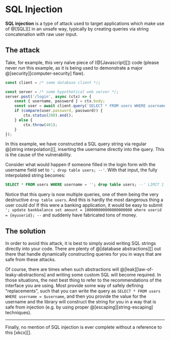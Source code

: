 # SQL Injection

__SQL injection__ is a type of attack used to target applications which make use
of @[SQL][] in an unsafe way, typically by creating queries via string concatenation
with raw user input.

## The attack

Take, for example, this very naïve piece of (@[Javascript][]) code (please never *run*
this example, as it is being used to demonstrate a major @[security][computer-security] flaw).

```javascript
const client = /* some database client */;

const server = /* some hypothetical web server */;
server.post('/login', async (ctx) => {
    const { username, password } = ctx.body;
    const user = await client.query(`SELECT * FROM users WHERE username = '${username}' LIMIT 1`);
    if (compare(user.password, password)) {
        ctx.status(200).end();
    } else {
        ctx.throw(401);
    }
});
```

In this example, we have constructed a SQL query string via regular @[string interpolation][],
inserting the username directly into the query. This is the cause of the vulnerability.

Consider what would happen if someone filled in the login form with the username field set to
`'; drop table users; --'`. With that input, the fully interpolated string becomes:

```sql
SELECT * FROM users WHERE username = ''; drop table users; --' LIMIT 1
```

Notice that this query is now multiple queries, one of them being the very destructive
`drop table users`. And this is hardly the most dangerous thing a user could do! If this
were a banking application, it would be easy to submit
`'; update bankbalance set amount = 100000000000000000000 where userid = {myuserid}; --`
and suddenly have fabricated tons of money.

## The solution

In order to avoid this attack, it is best to simply avoid writing SQL strings directly into
your code. There are plenty of @[database abstractions][] out there that handle dynamically
constructing queries for you in ways that are safe from these attacks.

Of course, there are times when such abstractions will @[leak][law-of-leaky-abstractions]
and writing some custom SQL will become required. In those situations, the next best thing
to refer to the recommendations of the interface you are using. Most provide some way of 
safely defining "replacements", such that you can write the query as 
`SELECT * FROM users WHERE username = $username`, and then you provide the value for
the username and the library will construct the string for you in a way that is safe from
injection (e.g. by using proper @[escaping][string-escaping] techniques).

-----

Finally, no mention of SQL injection is ever complete without a reference to this [xkcx][].

[xkcd]: https://xkcd.com/327/

